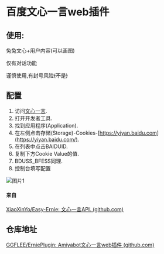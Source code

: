 # 百度文心一言web插件



## 使用:

兔兔文心+用户内容(可以画图)

仅有对话功能

谨慎使用,有封号风险~~(不是)~~

##  配置

1. 访问[文心一言](https://yiyan.baidu.com/).
2. 打开开发者工具.
3. 找到应用程序(Application).
4. 在左侧点击存储(Storage)-Cookies-[https://yiyan.baidu.com](https://yiyan.baidu.com/).
5. 在列表中点击BAIDUID.
6. 复制下方Cookie Value的值.
7. BDUSS_BFESS同理.
8. 控制台填写配置

![图片1](https://camo.githubusercontent.com/9143d4930a1e070829df5752206803b24d0a7011274a11f3f2285ff783843c99/68747470733a2f2f73312e617831782e636f6d2f323032332f30342f32362f70394b445559522e6d642e706e67)

#### 来自

[XiaoXinYo/Easy-Ernie: 文心一言API. (github.com)](https://github.com/XiaoXinYo/Easy-Ernie)



## 仓库地址

[GGFLEE/ErniePlugin: Amiyabot文心一言web插件 (github.com)](https://github.com/GGFLEE/ErniePlugin)







